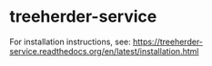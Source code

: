 treeherder-service
==================
For installation instructions, see:
https://treeherder-service.readthedocs.org/en/latest/installation.html
